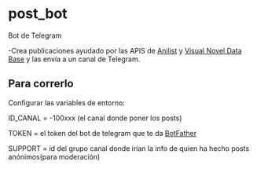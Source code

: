 # post_bot

Bot de Telegram

-Crea publicaciones ayudado por las APIS de [Anilist](https://anilist.gitbook.io/anilist-apiv2-docs/) y [Visual Novel Data Base](https://vndb.org) y las envía a un canal de Telegram.

## Para correrlo

Configurar las variables de entorno:

ID_CANAL = -100xxx (el canal donde poner los posts)

TOKEN = el token del bot de telegram que te da [BotFather](https://t.me/BotFather)

SUPPORT = id del grupo canal donde irian la info de quien ha hecho posts anónimos(para moderación)
